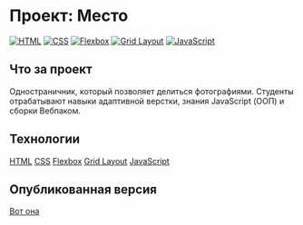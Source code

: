 # Проект: Место

[![HTML](https://img.shields.io/badge/HTML-5-brightgreen)](https://www.w3.org/html/)
[![CSS](https://img.shields.io/badge/CSS-3-brightgreen)](https://www.w3.org/Style/CSS/)
[![Flexbox](https://img.shields.io/badge/Flexbox-1-brightgreen)](https://www.w3.org/TR/css-flexbox-1/)
[![Grid Layout](https://img.shields.io/badge/Grid%20Layout-1-brightgreen)](https://www.w3.org/TR/css-grid-1/)
[![JavaScript](https://img.shields.io/badge/JavaScript-%20-brightgreen)](https://www.ecma-international.org/publications-and-standards/standards/ecma-262/)
## Что за проект
Одностраничник, который позволяет делиться фотографиями. Студенты отрабатывают навыки адаптивной верстки, знания JavaScript (ООП) и сборки Вебпаком.

## Технологии
[HTML](https://www.w3.org/html/)
[CSS](https://www.w3.org/Style/CSS/)
[Flexbox](https://www.w3.org/TR/css-flexbox-1/)
[Grid Layout](https://www.w3.org/TR/css-grid-1/)
[JavaScript](https://www.ecma-international.org/publications-and-standards/standards/ecma-262/)

## Опубликованная версия
[Вот она](https://katieperca.github.io/mesto/)
